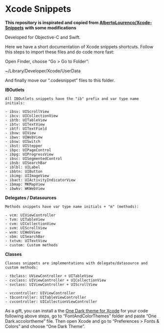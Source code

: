 # Xcode Snippets

**This repository is inspirated and copied from [AlbertoLourenco/Xcode-Snippets](https://github.com/AlbertoLourenco/Xcode-Snippets)**
**with some modifications**

Developed for Objective-C and Swift.

Here we have a short documentation of Xcode snippets shortcuts. Follow this steps to import these files and do code more fast:

Open Finder, choose “Go > Go to Folder”:

~/Library/Developer/Xcode/UserData

And finally move our “.codesnippet” files to this folder.

**IBOutlets**

	All IBOutlets snippets have the "ib" prefix and var type name initials:

	- ibsv: UIScrollView
	- ibcv: UICollectionView
	- ibtb: UITableView
	- ibtv: UITextView
	- ibtf: UITextField
	- ibvw: UIView
	- ibwv: UIWebView
	- ibsw: UISwitch
	- ibst: UIStepper
	- ibpc: UIPageControl
	- ibpg: UIProgressView
	- ibsc: UISegmentedControl
	- ibsb: UISearchBar
	- iblbl: UILabel
	- ibbtn: UIButton
	- ibimg: UIImageView
	- ibact: UIActivityIndicatorView
	- ibmap: MKMapView
	- ibwkv: WKWebView

**Delegates / Datasources**

	Methods snippets have var type name initials + "m" (methods):

	- vcm: UIViewController
	- tvm: UITableView
	- cvm: UICollectionView
	- svm: UIScrollView
	- wvm: UIWebView
	- sbm: UISearchBar
	- txtvm: UITextView
	- custom: Custom methods

**Classes**

	Classes snippets are implementations with delegate/datasource and custom methods:

	- tbclass: UViewController + UITableView
	- cvclass: UIViewController + UICollectionView
	- svclass: UIViewController + UIScrollView

	- vccontroller: UIViewController
	- tbcontroller: UITableViewController
	- cvcontroller: UICollectionViewController

As a gift, you can install a the [One Dark theme for Xcode](https://github.com/bojan/xcode-one-dark) 
for your code following above steps, go to “FontAndColorThemes” folder and paste “One Dark.xccolortheme” file.
Then open Xcode and go to “Preferences > Fonts & Colors” and choose “One Dark Theme”.
